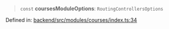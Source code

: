 > `const` **coursesModuleOptions**: `RoutingControllersOptions`

Defined in: [backend/src/modules/courses/index.ts:34](https://github.com/continuousactivelearning/vibe/blob/e164f8b2c6380dfb48305a4531b51d78f4a518e5/backend/src/modules/courses/index.ts#L34)
